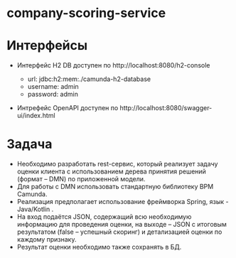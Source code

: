 # company-scoring-service

# Интерфейсы

- Интерфейс H2 DB доступен по http://localhost:8080/h2-console
  * url: jdbc:h2:mem:./camunda-h2-database
  * username: admin
  * password: admin
  
- Интрефейс OpenAPI доступен по http://localhost:8080/swagger-ui/index.html

# Задача
- Необходимо разработать rest-сервис, который реализует задачу оценки клиента с использованием дерева принятия решений (формат – DMN) по приложенной модели. 
- Для работы с DMN использовать стандартную библиотеку BPM Camunda.
- Реализация предполагает использование фреймворка Spring, язык - Java/Kotlin . 
- На вход подаётся JSON, содержащий всю необходимую информацию для проведения оценки, на выходе – JSON с итоговым результатом (false – успешный скоринг) и детализацией оценки по каждому признаку. 
- Результат оценки необходимо также сохранять в БД.